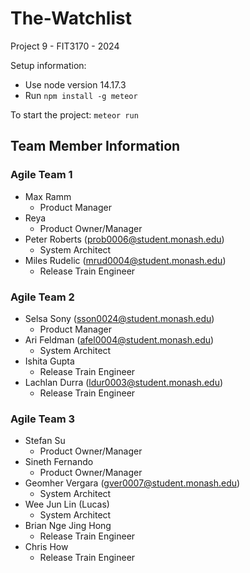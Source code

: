 # The-Watchlist
Project 9 - FIT3170 - 2024

Setup information:
- Use node version 14.17.3
- Run `npm install -g meteor`

To start the project:
```meteor run```

## Team Member Information

### Agile Team 1
- Max Ramm
  - Product Manager
- Reya
  - Product Owner/Manager
- Peter Roberts (prob0006@student.monash.edu)
  - System Architect
- Miles Rudelic (mrud0004@student.monash.edu)
  - Release Train Engineer


### Agile Team 2
- Selsa Sony (sson0024@student.monash.edu)
  - Product Manager 
- Ari Feldman (afel0004@student.monash.edu)
  - System Architect 
- Ishita Gupta
  - Release Train Engineer
- Lachlan Durra (ldur0003@student.monash.edu)
  - Release Train Engineer


### Agile Team 3
- Stefan Su
  - Product Owner/Manager
- Sineth Fernando
  - Product Owner/Manager
- Geomher Vergara (gver0007@student.monash.edu)
  - System Architect 
- Wee Jun Lin (Lucas)
  - System Architect
- Brian Nge Jing Hong
  - Release Train Engineer
- Chris How
  - Release Train Engineer